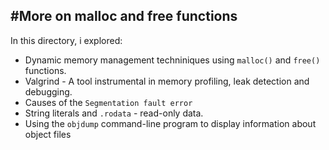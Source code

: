 #More on malloc and free functions
------------------------------------------
In this directory, i explored:
* Dynamic memory management techniniques using ``malloc()`` and ``free()`` functions.
* Valgrind - A tool instrumental in memory profiling, leak detection and debugging.
* Causes of the ``Segmentation fault error``
* String literals and ``.rodata`` - read-only data.
* Using the ``objdump`` command-line program to display information about object files
